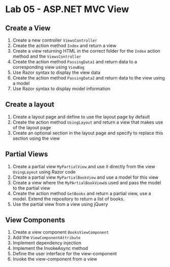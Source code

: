 # Lab 05 - ASP.NET MVC View

## Create a View

1. Create a new controller `ViewsController`
2. Create the action method `Index` and return a view
3. Create a view returning HTML in the correct folder for the `Index` action method and the `ViewsController`
4. Create the action method `PassingData1` and return data to a corresponding view using `ViewBag`
5. Use Razor syntax to display the view data
5. Create the action method `PassingData2` and return data to the view using a model
6. Use Razor syntax to display model information

## Create a layout

1. Create a layout page and define to use the layout page by default
2. Create the action method `UsingLayout` and return a view that makes use of the layout page
3. Create an optional section in the layout page and specify to replace this section using the view

## Partial Views

1. Create a partial view `MyPartialView` and use it directly from the view `UsingLayout` using Razor code
2. Create a partial view `MyPartialBookView` and use a model for this view
3. Create a view where the `MyPArtialBookView`is used and pass the model to the partial view
4. Create the action method `GetBooks` and return a partial view, use a model. Extend the repository to return a list of books.
5. Use the partial view from a view using jQuery

## View Components

1. Create a view component `BooksViewComponent`
2. Add the `ViewComponentAttribute`
3. Implement dependency injection
4. Implement the InvokeAsync method
5. Define the user interface for the view-component
6. Invoke the view-component from a view
